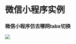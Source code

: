 # 微信小程序实例
### 微信小程序仿去哪网tabs切换 ###
![](https://coding.net/u/tongxiaodie/p/wechat_small_all_wx_request/git/blob/master/resouces/aaa.gif)